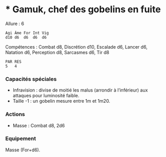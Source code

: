 # * Gamuk, chef des gobelins en fuite

Allure : 6

	Agi	Âme	For	Int	Vig
	d10	d6	d6	d6	d6

Compétences : Combat d8, Discrétion d10, Escalade d6, Lancer d6, Natation d6, Perception d8, Sarcasmes d6, Tir d8

	PAR	RES
	5	4

### Capacités spéciales
- Infravision : divise de moitié les malus (arrondir à l’inférieur) aux attaques pour luminosité faible.
- Taille -1 : un gobelin mesure entre 1m et 1m20.

### Actions
- Masse : Combat d8, 2d6

### Equipement
Masse (For+d6).

